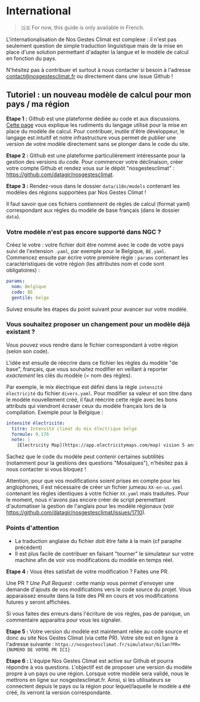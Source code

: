 # International

> 🇬🇧 For now, this guide is only available in French.

L'internationalisation de Nos Gestes Climat est complexe : il n'est pas seulement question de simple traduction linguistique mais de la mise en place d'une solution permettant d'adapter la langue et le modèle de calcul en fonction du pays.

N'hésitez pas à contribuer et surtout à nous contacter si besoin à l'adresse contact@nosgestesclimat.fr ou directement dans une issue Github !

## Tutoriel : un nouveau modèle de calcul pour mon pays / ma région

**Etape 1 :** Github est une plateforme dédiée au code et aux discussions. [Cette page](https://github.com/datagir/nosgestesclimat/blob/master/CONTRIBUTING.md) vous explique les rudiments du langage utilisé pour la mise en place du modèle de calcul. Pour contribuer, inutile d'être développeur, le langage est intuitif et notre infrastructure vous permet de publier une version de votre modèle directement sans se plonger dans le code du site.

**Etape 2 :** Github est une plateforme particulièrement intéressante pour la gestion des versions du code. Pour commencer votre déclinaison, créer votre compte Github et rendez vous sur le dépôt "nosgestesclimat" : https://github.com/datagir/nosgestesclimat.

**Etape 3 :** Rendez-vous dans le dossier `data/i18n/models` contenant les modèles des régions supportées par Nos Gestes Climat !

Il faut savoir que ces fichiers contiennent de règles de calcul (format yaml) correspondant aux règles du modèle de base français (dans le dossier `data`).

### Votre modèle n'est pas encore supporté dans NGC ?

Créez le votre : votre fichier doit être nommé avec le code de votre pays suivi de l'extension `.yaml`, par exemple pour le Belgique, `BE.yaml`. Commencez ensuite par écrire votre première règle : `params` contenant les caractéristiques de votre région (les attributes nom et code sont obligatoires) :

```yaml
params:
  nom: Belgique
  code: BE
  gentilé: belge
```

Suivez ensuite les étapes du point suivant pour avancer sur votre modèle.

### Vous souhaitez proposer un changement pour un modèle déjà existant ?

Vous pouvez vous rendre dans le fichier correspondant à votre région (selon son code).

L'idée est ensuite de réecrire dans ce fichier les règles du modèle "de base", français, que vous souhaitez modifier en veillant à reporter _exactement_ les clés du modèle (= nom des règles).

Par exemple, le mix électrique est défini dans la règle `intensité électricité` du fichier `divers.yaml`. Pour modifier sa valeur et son titre dans le modèle nouvellement créé, il faut réécrire cette règle avec les bons attributs qui viendront écraser ceux du modèle français lors de la compilation. Exemple pour la Belgique :

```yaml
intensité électricité:
  titre: Intensité climat du mix électrique belge
  formule: 0.176
  note: |
    [Electricity Map](https://app.electricitymaps.com/map) vision 5 ans, 2022
```

Sachez que le code du modèle peut contenir certaines subtilités (notamment pour la gestions des questions "Mosaïques"), n'hésitez pas à nous contacter si vous bloquez !

Attention, pour que vos modifications soient prises en compte pour les anglophones, il est nécessaire de créer un fichier jumeau `XX-en-us.yaml` contenant les règles identiques à votre fichier `XX.yaml` mais traduites. Pour le moment, nous n'avons pas encore créer de script peremettant d'automatiser la gestion de l'anglais pour les modèle régionaux (voir https://github.com/datagir/nosgestesclimat/issues/1710).

### Points d'attention

- La traduction anglaise du fichier doit être faite à la main (cf paraphe précédent)
- Il est plus facile de contribuer en faisant "tourner" le simulateur sur votre machine afin de voir vos modifications du modèle en temps réel.

**Etape 4 :** Vous êtes satisfait de votre modification ? Faites une PR.

Une PR ? _Une Pull Request_ : cette manip vous permet d'envoyer une demande d'ajouts de vos modifications vers le code source du projet. Vous apparaissez ensuite dans la liste des PR en cours et vos modifications futures y seront affichées.

Si vous faites des erreurs dans l'écriture de vos règles, pas de panique, un commentaire apparaitra pour vous les signaler.

**Etape 5 :** Votre version du modèle est maintenant reliée au code source et donc au site Nos Gestes Climat (via cette PR). Votre site est en ligne à l'adresse suivante : `https://nosgestesclimat.fr/simulateur/bilan?PR={NUMERO DE VOTRE PR ICI}`

**Etape 6 :** L'équipe Nos Gestes Climat est active sur Github et pourra répondre à vos questions. L'objectif est de proposer une version du modèle propre à un pays ou une région. Lorsque votre modèle sera validé, nous le mettrons en ligne sur nosgestesclimat.fr. Ainsi, si les utilisateurs se connectent depuis le pays ou la région pour lequel/laquelle le modèle a été créé, ils verront la version correspondante.
